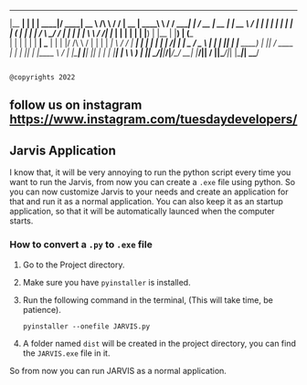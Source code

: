   _______ _    _ ______  _____ _____      __     __  _____  ________      ________ _      ____  _____  ______ _____   _____ 
 |__   __| |  | |  ____|/ ____|  __ \   /\\ \   / / |  __ \|  ____\ \    / /  ____| |    / __ \|  __ \|  ____|  __ \ / ____|
    | |  | |  | | |__  | (___ | |  | | /  \\ \_/ /  | |  | | |__   \ \  / /| |__  | |   | |  | | |__) | |__  | |__) | (___  
    | |  | |  | |  __|  \___ \| |  | |/ /\ \\   /   | |  | |  __|   \ \/ / |  __| | |   | |  | |  ___/|  __| |  _  / \___ \ 
    | |  | |__| | |____ ____) | |__| / ____ \| |    | |__| | |____   \  /  | |____| |___| |__| | |    | |____| | \ \ ____) |
    |_|   \____/|______|_____/|_____/_/    \_\_|    |_____/|______|   \/   |______|______\____/|_|    |______|_|  \_\_____/ 
                                                                                                                            
                                                                                                                            @copyrights 2022



## follow us on instagram  https://www.instagram.com/tuesdaydevelopers/

 



## Jarvis Application
I know that, it will be very annoying to run the python script every time you want to run the Jarvis, from now you can create a `.exe` file using python. So you can now customize Jarvis to your needs and create an application for that and run it as a normal application. You can also keep it as an startup application, so that it will be automatically launced when the computer starts.

### How to convert a `.py` to `.exe` file

1. Go to the Project directory.
2. Make sure you have `pyinstaller` is installed.
3. Run the following command in the terminal, (This will take time, be patience).

    ```
    pyinstaller --onefile JARVIS.py
    ```
4. A folder named `dist` will be created in the project directory, you can find the `JARVIS.exe` file in it.

So from now you can run JARVIS as a normal application.
